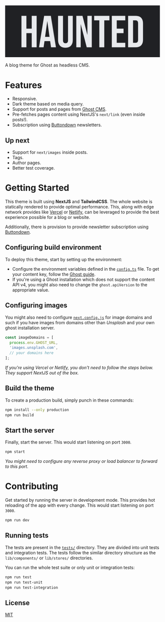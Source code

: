 ![Haunted](docs/assets/logo.png)

A blog theme for Ghost as headless CMS.

# Features
* Responsive.
* Dark theme based on media query.
* Support for posts and pages from [Ghost CMS][5].
* Pre-fetches pages content using NextJS's `next/link` (even inside posts!).
* Subscription using [Buttondown][1] newsletters.

## Up next
* Support for `next/images` inside posts.
* Tags.
* Author pages.
* Better test coverage.

# Getting Started

This theme is built using **NextJS** and **TailwindCSS**. The whole website is
statically rendered to provide optimal performance. This, along with edge
network provides like [Vercel][3] or [Netlify][4], can be leveraged to provide
the best experience possible for a blog or website.

Additionally, there is provision to provide newsletter subscription using
[Buttondown][1].

## Configuring build environment

To deploy this theme, start by setting up the environment:

- Configure the environment variables defined in the [`config.ts`](config.ts)
file. To get your content key, follow the [Ghost guide][2].
- If you're using a Ghost installation which does not support the content API
v4, you might also need to change the `ghost.apiVersion` to the appropriate
value.

## Configuring images

You might also need to configure [`next.config.js`](next.config.js) for image
domains and such if you have images from domains other than *Unsplash* and your
own ghost installation server.

```javascript
const imageDomains = [
  process.env.GHOST_URL,
  'images.unsplash.com',
  // your domains here
];
```

*If you're using Vercel or Netlify, you don't need to follow the steps below.
They support NextJS out of the box.*

## Build the theme

To create a production build, simply punch in these commands:
```bash
npm install --only production
npm run build
```

## Start the server
Finally, start the server. This would start listening on port `3000`.
```bash
npm start
```

*You might need to configure any reverse proxy or load balancer to forward to
this port.*

# Contributing

Get started by running the server in development mode. This provides hot
reloading of the app with every change. This would start listening on port
`3000`.

```bash
npm run dev
```

## Running tests
The tests are present in the [`tests/`](tests) directory. They are divided into
unit tests and integration tests. The tests follow the similar directory
structure as the `lib/components/` or `lib/stores/` directories.

You can run the whole test suite or only unit or integration tests:
```bash
npm run test
npm run test-unit
npm run test-integration
```

[1]: https://buttondown.email/
[2]: https://ghost.org/integrations/custom-integrations/#copy-api-key
[3]: https://vercel.com/
[4]: https://www.netlify.com/
[5]: https://ghost.org/docs/jamstack/


## License
[MIT](LICENSE)

